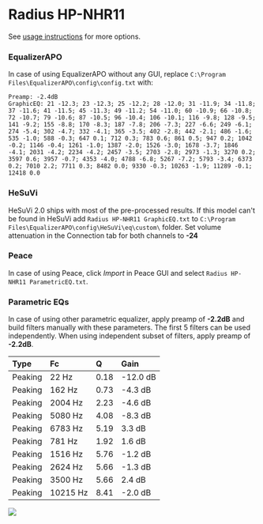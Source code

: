 # Radius HP-NHR11
See [usage instructions](https://github.com/jaakkopasanen/AutoEq#usage) for more options.

### EqualizerAPO
In case of using EqualizerAPO without any GUI, replace `C:\Program Files\EqualizerAPO\config\config.txt`
with:
```
Preamp: -2.4dB
GraphicEQ: 21 -12.3; 23 -12.3; 25 -12.2; 28 -12.0; 31 -11.9; 34 -11.8; 37 -11.6; 41 -11.5; 45 -11.3; 49 -11.2; 54 -11.0; 60 -10.9; 66 -10.8; 72 -10.7; 79 -10.6; 87 -10.5; 96 -10.4; 106 -10.1; 116 -9.8; 128 -9.5; 141 -9.2; 155 -8.8; 170 -8.3; 187 -7.8; 206 -7.3; 227 -6.6; 249 -6.1; 274 -5.4; 302 -4.7; 332 -4.1; 365 -3.5; 402 -2.8; 442 -2.1; 486 -1.6; 535 -1.0; 588 -0.3; 647 0.1; 712 0.3; 783 0.6; 861 0.5; 947 0.2; 1042 -0.2; 1146 -0.4; 1261 -1.0; 1387 -2.0; 1526 -3.0; 1678 -3.7; 1846 -4.1; 2031 -4.2; 2234 -4.2; 2457 -3.5; 2703 -2.8; 2973 -1.3; 3270 0.2; 3597 0.6; 3957 -0.7; 4353 -4.0; 4788 -6.8; 5267 -7.2; 5793 -3.4; 6373 0.2; 7010 2.2; 7711 0.3; 8482 0.0; 9330 -0.3; 10263 -1.9; 11289 -0.1; 12418 0.0
```

### HeSuVi
HeSuVi 2.0 ships with most of the pre-processed results. If this model can't be found in HeSuVi add
`Radius HP-NHR11 GraphicEQ.txt` to `C:\Program Files\EqualizerAPO\config\HeSuVi\eq\custom\` folder.
Set volume attenuation in the Connection tab for both channels to **-24**

### Peace
In case of using Peace, click *Import* in Peace GUI and select `Radius HP-NHR11 ParametricEQ.txt`.

### Parametric EQs
In case of using other parametric equalizer, apply preamp of **-2.2dB** and build filters manually
with these parameters. The first 5 filters can be used independently.
When using independent subset of filters, apply preamp of **-2.2dB**.

| Type    | Fc       |    Q | Gain     |
|:--------|:---------|:-----|:---------|
| Peaking | 22 Hz    | 0.18 | -12.0 dB |
| Peaking | 162 Hz   | 0.73 | -4.3 dB  |
| Peaking | 2004 Hz  | 2.23 | -4.6 dB  |
| Peaking | 5080 Hz  | 4.08 | -8.3 dB  |
| Peaking | 6783 Hz  | 5.19 | 3.3 dB   |
| Peaking | 781 Hz   | 1.92 | 1.6 dB   |
| Peaking | 1516 Hz  | 5.76 | -1.2 dB  |
| Peaking | 2624 Hz  | 5.66 | -1.3 dB  |
| Peaking | 3500 Hz  | 5.66 | 2.4 dB   |
| Peaking | 10215 Hz | 8.41 | -2.0 dB  |

![](https://raw.githubusercontent.com/jaakkopasanen/AutoEq/master/results/innerfidelity/sbaf-serious/Radius%20HP-NHR11/Radius%20HP-NHR11.png)